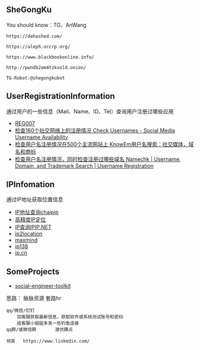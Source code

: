 ## SheGongKu

You should know：TG、AnWang
```
https://dehashed.com/

https://aleph.occrp.org/

https://www.blackbookonline.info/

http://pwndb2am4tzkvold.onion/

TG-Robot:@shegongkubot
```
## UserRegistrationInformation

通过用户的一些信息（Mail、Name、ID、Tel）查询用户注册过哪些应用

- [REG007](https://www.reg007.com/)
- [检查160个社交网络上的注册情况 Check Usernames - Social Media Username Availability](https://checkusernames.com/)
- [检查用户名注册情况在500个主流网站上 KnowEm用户名搜索：社交媒体，域名和商标](https://knowem.com/)
- [检查用户名注册情况，同时检查注册过哪些域名 Namechk | Username, Domain, and Trademark Search | Username Registration](https://namechk.com/)

## IPInfomation
通过IP地址获取位置信息
- [IP地址查询chaipip](http://chaipip.com/ip.php)
- [高精度IP定位](https://www.opengps.cn/Data/IP/LocHighAcc.aspx)
- [IP查询IPIP.NET](https://www.ipip.net/ip.html)
- [ip2location](https://www.ip2location.com/demo/)
- [maxmind](https://www.maxmind.com/en/geoip2-precision-demo)
- [ip138](https://www.ip138.com/)
- [ip.cn](https://ip.cn/)

## SomeProjects

- [social-engineer-toolkit](https://github.com/trustedsec/social-engineer-toolkit)



思路：
	脉脉资源        套路hr
	
	qq/微信/钉钉
		加客服获取最新信息，获取软件或系统测试账号和密码
		给客服小姐姐多发一些钓鱼连接
	qq群/或微信群       潜伏蹲点
	
	领英   https://www.linkedin.com/
